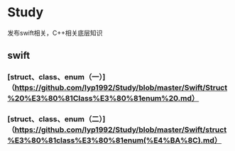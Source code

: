# Study
发布swift相关，C++相关底层知识
## swift
 ### [struct、class、enum（一）]（https://github.com/lyp1992/Study/blob/master/Swift/Struct%20%E3%80%81Class%E3%80%81enum%20.md）
 ### [struct、class、enum（二）]（https://github.com/lyp1992/Study/blob/master/Swift/struct%E3%80%81class%E3%80%81enum(%E4%BA%8C).md）

